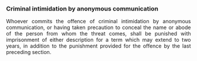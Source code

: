 ### Criminal intimidation by anonymous communication
<div style="text-align: justify">

Whoever commits the offence of criminal intimidation by anonymous communication, or having taken precaution to conceal the name or abode of the person from whom the threat comes, shall be punished with imprisonment of either description for a term which may extend to two years, in addition to the punishment provided for the offence by the last preceding section.

</div>
